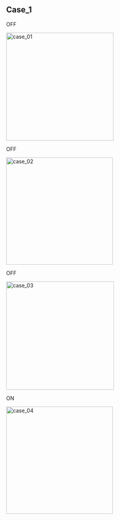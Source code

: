 ## Case_1

OFF 

<img width="289" alt="case_01" src="https://user-images.githubusercontent.com/102661424/164887261-f65b6fc0-5244-4db7-8437-3a81a9eb6c64.png">


OFF

<img width="287" alt="case_02" src="https://user-images.githubusercontent.com/102661424/164887270-2ccbf1ce-5bae-4f67-9964-8ca15d72ae8c.png">


OFF

<img width="290" alt="case_03" src="https://user-images.githubusercontent.com/102661424/164887273-b882b7ac-60cc-447c-9f10-b88dc3ee8cf6.png">


ON

<img width="287" alt="case_04" src="https://user-images.githubusercontent.com/102661424/164887279-c0252c45-e7f4-4beb-aef3-32d62b9f5a84.png">
